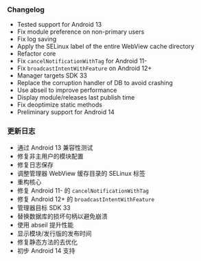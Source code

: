 ### Changelog
- Tested support for Android 13
- Fix module preference on non-primary users
- Fix log saving
- Apply the SELinux label of the entire WebView cache directory
- Refactor core
- Fix `cancelNotificationWithTag` for Android 11-
- Fix `broadcastIntentWithFeature` on Android 12+
- Manager targets SDK 33
- Replace the corruption handler of DB to avoid crashing
- Use abseil to improve performance
- Display module/releases last publish time
- Fix deoptimize static methods
- Preliminary support for Android 14

### 更新日志
- 通过 Android 13 兼容性测试
- 修复非主用户的模块配置
- 修复日志保存
- 调整管理器 WebView 缓存目录的 SELinux 标签
- 重构核心
- 修复 Android 11- 的 `cancelNotificationWithTag`
- 修复 Android 12+ 的 `broadcastIntentWithFeature`
- 管理器目标 SDK 33
- 替换数据库的损坏句柄以避免崩溃
- 使用 abseil 提升性能
- 显示模块/发行版的发布时间
- 修复静态方法的去优化
- 初步 Android 14 支持
